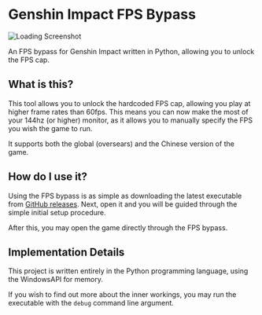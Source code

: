 # Genshin Impact FPS Bypass
![Loading Screenshot](https://github.com/RealistikDash/genshin-fps-py/assets/36131887/1ec431ab-1ac3-441f-ae15-b35d71ec0903)

 An FPS bypass for Genshin Impact written in Python, allowing you to unlock the FPS cap.

 ## What is this?
 This tool allows you to unlock the hardcoded FPS cap, allowing you play at higher frame rates than 60fps.
 This means you can now make the most of your 144hz (or higher) monitor, as it allows you to manually specify the FPS you wish the game to run.
 
 It supports both the global (oversears) and the Chinese version of the game.
 
 ## How do I use it?
 Using the FPS bypass is as simple as downloading the latest executable from [GitHub releases](https://github.com/RealistikDash/genshin-fps-bypass/releases/).
 Next, open it and you will be guided through the simple initial setup procedure.
 
 After this, you may open the game directly through the FPS bypass.

## Implementation Details
This project is written entirely in the Python programming language, using the WindowsAPI for memory.

If you wish to find out more about the inner workings, you may run the executable with the `debug` command line argument.
